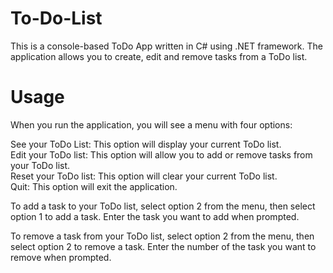 # To-Do-List
This is a console-based ToDo App written in C# using .NET framework. The application allows you to create, edit and remove tasks from a ToDo list.

# Usage
When you run the application, you will see a menu with four options:

See your ToDo List: This option will display your current ToDo list.  
Edit your ToDo list: This option will allow you to add or remove tasks from your ToDo list.  
Reset your ToDo list: This option will clear your current ToDo list.  
Quit: This option will exit the application.  

To add a task to your ToDo list, select option 2 from the menu, then select option 1 to add a task. Enter the task you want to add when prompted. 

To remove a task from your ToDo list, select option 2 from the menu, then select option 2 to remove a task. Enter the number of the task you want to remove when prompted.  
